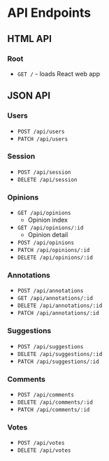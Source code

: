 # API Endpoints

## HTML API

### Root

- `GET /` - loads React web app

## JSON API

### Users

- `POST /api/users`
- `PATCH /api/users`

### Session

- `POST /api/session`
- `DELETE /api/session`

### Opinions

- `GET /api/opinions`
  - Opinion index
- `GET /api/opinions/:id`
  - Opinion detail
- `POST /api/opinions`
- `PATCH /api/opinions/:id`
- `DELETE /api/opinions/:id`

### Annotations

- `POST /api/annotations`
- `GET /api/annotations/:id`
- `DELETE /api/annotations/:id`
- `PATCH /api/annotations/:id`

### Suggestions

- `POST /api/suggestions`
- `DELETE /api/suggestions/:id`
- `PATCH /api/suggestions/:id`

### Comments

- `POST /api/comments`
- `DELETE /api/comments/:id`
- `PATCH /api/comments/:id`

### Votes

- `POST /api/votes`
- `DELETE /api/votes`

